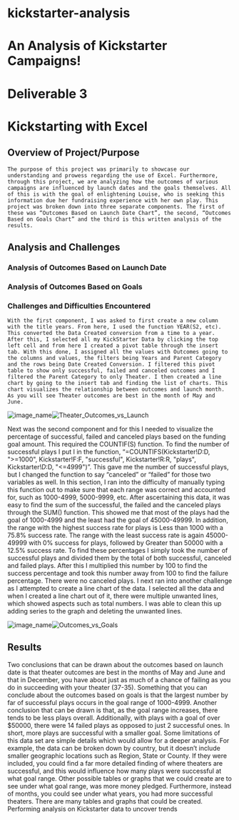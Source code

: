 # kickstarter-analysis

# An Analysis of Kickstarter Campaigns!

# Deliverable 3 

# Kickstarting with Excel 

  

## Overview of Project/Purpose 

	The purpose of this project was primarily to showcase our understanding and prowess regarding the use of Excel. Furthermore, through this project, we are analyzing how the outcomes of various campaigns are influenced by launch dates and the goals themselves. All of this is with the goal of enlightening Louise, who is seeking this information due her fundraising experience with her own play. This project was broken down into three separate components. The first of these was “Outcomes Based on Launch Date Chart”, the second, “Outcomes Based on Goals Chart” and the third is this written analysis of the results.  

  

## Analysis and Challenges 

### Analysis of Outcomes Based on Launch Date 

  

### Analysis of Outcomes Based on Goals 

  

### Challenges and Difficulties Encountered 

 

	With the first component, I was asked to first create a new column with the title years. From here, I used the function YEAR(S2, etc). This converted the Data Created conversion from a time to a year. After this, I selected all my KickStarter Data by clicking the top left cell and from here I created a pivot table through the insert tab. With this done, I assigned all the values with Outcomes going to the columns and values, the filters being Years and Parent Category and the rows being Date Created Conversion. I filtered this pivot table to show only successful, failed and canceled outcomes and I filtered the Parent Category to only Theater. I then created a line chart by going to the insert tab and finding the list of charts. This chart visualizes the relationship between outcomes and launch month. As you will see Theater outcomes are best in the month of May and June.  

 
![image_name](Theater_Outcomes_vs_Launch.png)![Theater_Outcomes_vs_Launch](https://user-images.githubusercontent.com/95828604/147184000-c1c48ccd-fac7-41b3-9cf3-b446aab9af47.png)

Next was the second component and for this I needed to visualize the percentage of successful, failed and canceled plays based on the funding goal amount. This required the COUNTIF(S) function. To find the number of successful plays I put I in the function,  “=COUNTIFS(Kickstarter!$D:$D, ">=1000", Kickstarter!F:F, "successful", Kickstarter!R:R, "plays", Kickstarter!$D:$D, "<=4999")”. This gave me the number of successful plays, but I changed the function to say “canceled” or “failed” for those two variables as well. In this section, I ran into the difficulty of manually typing this function out to make sure that each range was correct and accounted for, such as 1000-4999, 5000-9999, etc. After ascertaining this data, it was easy to find the sum of the successful, the failed and the canceled plays through the SUM() function. This showed me that most of the plays had the goal of 1000-4999 and the least had the goal of 45000-49999. In addition, the range with the highest success rate for plays is Less than 1000 with a 75.8% success rate. The range with the least success rate is again 45000-49999 with 0% success for plays, followed by Greater than 50000 with a 12.5% success rate. To find these percentages I simply took the number of successful plays and divided them by the total of both successful, canceled and failed plays. After this I multiplied this number by 100 to find the success percentage and took this number away from 100 to find the failure percentage. There were no canceled plays. I next ran into another challenge as I attempted to create a line chart of the data. I selected all the data and when I created a line chart out of it, there were multiple unwanted lines, which showed aspects such as total numbers. I was able to clean this up adding series to the graph and deleting the unwanted lines.  

![image_name](Outcomes_vs_Goals.png)![Outcomes_vs_Goals](https://user-images.githubusercontent.com/95828604/147184012-3da81ac7-08e8-4922-ac14-359069ac590f.png)

## Results 

Two conclusions that can be drawn about the outcomes based on launch date is that theater outcomes are best in the months of May and June and that in December, you have about just as much of a chance of failing as you do in succeeding with your theater (37-35). Something that you can conclude about the outcomes based on goals is that the largest number by far of successful plays occurs in the goal range of 1000-4999. Another conclusion that can be drawn is that, as the goal range increases, there tends to be less plays overall. Additionally, with plays with a goal of over $50000, there were 14 failed plays as opposed to just 2 successful ones. In short, more plays are successful with a smaller goal. Some limitations of this data set are simple details which would allow for a deeper analysis. For example, the data can be broken down by country, but it doesn’t include smaller geographic locations such as Region, State or County. If they were included, you could find a far more detailed finding of where theaters are successful, and this would influence how many plays were successful at what goal range. Other possible tables or graphs that we could create are to see under what goal range, was more money pledged. Furthermore, instead of months, you could see under what years, you had more successful theaters. There are many tables and graphs that could be created.  
Performing analysis on Kickstarter data to uncover trends


